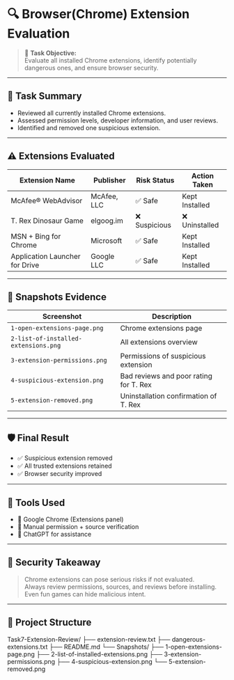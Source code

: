 # 🔍 Browser(Chrome) Extension Evaluation

> 🎯 **Task Objective:**  
Evaluate all installed Chrome extensions, identify potentially dangerous ones, and ensure browser security.

---

## 📂 Task Summary

- Reviewed all currently installed Chrome extensions.
- Assessed permission levels, developer information, and user reviews.
- Identified and removed one suspicious extension.

---

## ⚠️ Extensions Evaluated

| Extension Name                       | Publisher        | Risk Status  | Action Taken        |
|-------------------------------------|------------------|--------------|---------------------|
| McAfee® WebAdvisor                  | McAfee, LLC      | ✅ Safe       | Kept Installed      |
| T. Rex Dinosaur Game                | elgoog.im        | ❌ Suspicious | ❌ Uninstalled       |
| MSN + Bing for Chrome               | Microsoft        | ✅ Safe       | Kept Installed      |
| Application Launcher for Drive      | Google LLC       | ✅ Safe       | Kept Installed      |

---

## 📸 Snapshots Evidence

| Screenshot                         | Description                                 |
|-----------------------------------|---------------------------------------------|
| `1-open-extensions-page.png`      | Chrome extensions page                      |
| `2-list-of-installed-extensions.png` | All extensions overview                    |
| `3-extension-permissions.png`     | Permissions of suspicious extension         |
| `4-suspicious-extension.png`      | Bad reviews and poor rating for T. Rex      |
| `5-extension-removed.png`         | Uninstallation confirmation of T. Rex       |

---

## 🛡️ Final Result

- ✅ Suspicious extension removed
- ✅ All trusted extensions retained
- ✅ Browser security improved

---

## 🤖 Tools Used

- 🔹 Google Chrome (Extensions panel)
- 🔹 Manual permission + source verification
- 🔹 ChatGPT for assistance

---

## 🧠 Security Takeaway

> Chrome extensions can pose serious risks if not evaluated.  
> Always review permissions, sources, and reviews before installing.  
> Even fun games can hide malicious intent.

---

## 📁 Project Structure
Task7-Extension-Review/
├── extension-review.txt
├── dangerous-extensions.txt
├── README.md
└── Snapshots/
├── 1-open-extensions-page.png
├── 2-list-of-installed-extensions.png
├── 3-extension-permissions.png
├── 4-suspicious-extension.png
└── 5-extension-removed.png
